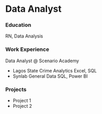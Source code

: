 # Data Analyst

### Education 
RN, Data Analysis

### Work Experience
Data Analyst @ Scenario Academy
- Lagos State Crime Analytics Excel, SQL
- Synlab General Data SQL, Power BI

### Projects
- Project 1
- Project 2
